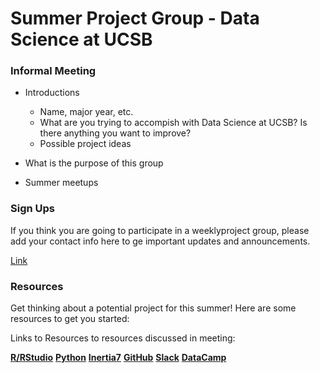 # Summer Project Group - Data Science at UCSB 

### Informal Meeting 

* Introductions
	* Name, major year, etc.
	* What are you trying to accompish with Data Science at UCSB? Is there anything you want to improve?
	* Possible project ideas 

* What is the purpose of this group
* Summer meetups  

### Sign Ups
If you think you are going to participate in a weeklyproject group, please add your contact info here to ge important updates and announcements. 

[Link](https://docs.google.com/forms/d/e/1FAIpQLSec_FlDtxTTYMowhXhOU1bseNza-5zPbkaQGSmIDvLaH_A0tQ/viewform) 

### Resources
Get thinking about a potential project for this summer! Here are some resources to get you started:

Links to Resources to resources discussed in meeting:

[**R/RStudio**](https://www.rstudio.com/)
[**Python**](https://www.python.org/)
[**Inertia7**](http://www.inertia7.com/)
[**GitHub**](https://github.com/)
[**Slack**](https://slack.com/)
[**DataCamp**](https://www.datacamp.com/)
